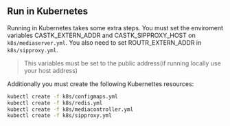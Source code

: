 ## Run in Kubernetes

Running in Kubernetes takes some extra steps. You must set the enviroment
variables CASTK_EXTERN_ADDR and CASTK_SIPPROXY_HOST on `k8s/mediaserver.yml`.
You also need to set ROUTR_EXTERN_ADDR in `k8s/sipproxy.yml`.

> This variables must be set to the public address(if running locally use your host address)

Additionally you must create the following Kubernettes resources:

```bash
kubectl create -f k8s/configmaps.yml
kubectl create -f k8s/redis.yml
kubectl create -f k8s/mediacontroller.yml
kubectl create -f k8s/sipproxy.yml
```
